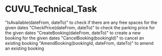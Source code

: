 # CUVU_Technical_Task

"IsAvailable(dateFrom, dateTo)" to check if there are any free spaces for the given dates
"CheckPrice(dateFrom, dateTo)" to check the parking price for the given dates
"CreateBooking(dateFrom, dateTo)" to create a new booking for the given dates
"CancelBooking(bookingId)" to cancel an existing booking
"AmendBooking(bookingId, dateFrom, dateTo)" to amend an existing booking
